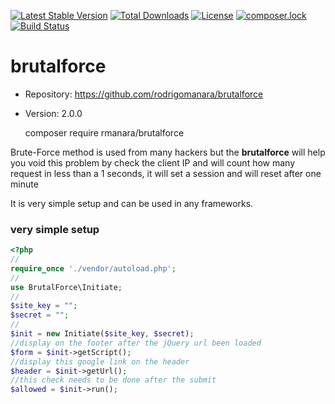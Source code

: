 [![Latest Stable Version](https://poser.pugx.org/rmanara/brutalforce/v/stable)](https://packagist.org/packages/rmanara/brutalforce)
[![Total Downloads](https://poser.pugx.org/rmanara/brutalforce/downloads)](https://packagist.org/packages/rmanara/brutalforce)
[![License](https://poser.pugx.org/rmanara/brutalforce/license)](https://packagist.org/packages/rmanara/brutalforce)
[![composer.lock](https://poser.pugx.org/rmanara/brutalforce/composerlock)](https://packagist.org/packages/rmanara/brutalforce)
[![Build Status](https://travis-ci.org/rodrigomanara/brutalforce.svg?branch=master)](https://travis-ci.org/rodrigomanara/brutalforce)

# brutalforce

* Repository: https://github.com/rodrigomanara/brutalforce
* Version: 2.0.0

    composer require rmanara/brutalforce

Brute-Force method is used from many hackers but the <b>brutalforce</b> will 
help you void this problem by check  the client IP and will count how many 
request in less than a 1 seconds, it will set a session and will reset after one minute

It is very simple setup and can be used in any frameworks.

### very simple setup
```php
<?php
//
require_once './vendor/autoload.php';
//
use BrutalForce\Initiate;
//
$site_key = "";
$secret = "";
//
$init = new Initiate($site_key, $secret);
//display on the footer after the jQuery url been loaded
$form = $init->getScript();
//display this google link on the header
$header = $init->getUrl();
//this check needs to be done after the submit
$allowed = $init->run();

